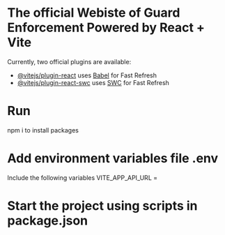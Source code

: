 # The official Webiste of Guard Enforcement Powered by React + Vite

Currently, two official plugins are available:

- [@vitejs/plugin-react](https://github.com/vitejs/vite-plugin-react/blob/main/packages/plugin-react/README.md) uses [Babel](https://babeljs.io/) for Fast Refresh
- [@vitejs/plugin-react-swc](https://github.com/vitejs/vite-plugin-react-swc) uses [SWC](https://swc.rs/) for Fast Refresh

# Run

npm i
to install packages

# Add environment variables file .env

Include the following variables
VITE_APP_API_URL =

# Start the project using scripts in package.json
